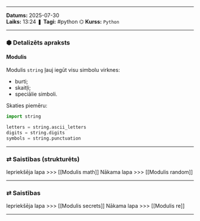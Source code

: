 ___

**Datums:** 2025-07-30   
**Laiks:** 13:24 
❚ **Tagi:** #python 
⌬ **Kurss:**  `Python`

---
### ⬢ Detalizēts apraksts
#### Modulis

Modulis `string` ļauj iegūt visu simbolu virknes:

- burti;
- skaitļi;
- speciālie simboli.

Skaties piemēru:

```python
import string

letters = string.ascii_letters
digits = string.digits
symbols = string.punctuation
```

---
### ⇄ Saistības (strukturēts)

Iepriekšēja lapa >>> [[Modulis math]]
Nākama lapa >>> [[Modulis random]]

---
### ⇄ Saistības

Iepriekšēja lapa >>> [[Modulis secrets]]
Nākama lapa >>> [[Modulis re]]

___